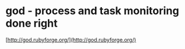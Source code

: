 <!--
id: 3767276
link: http://tumblr.atmos.org/post/3767276/god-process-and-task-monitoring-done-right
slug: god-process-and-task-monitoring-done-right
date: Mon Jun 18 2007 10:09:31 GMT-0700 (PDT)
publish: 2007-06-018
tags: 
title: god - process and task monitoring done right
-->


god - process and task monitoring done right
============================================

[http://god.rubyforge.org/](http://god.rubyforge.org/)

